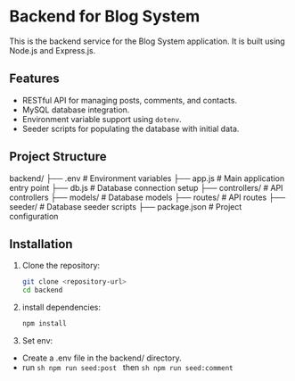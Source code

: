 # Backend for Blog System

This is the backend service for the Blog System application. It is built using Node.js and Express.js.

## Features

- RESTful API for managing posts, comments, and contacts.
- MySQL database integration.
- Environment variable support using `dotenv`.
- Seeder scripts for populating the database with initial data.

## Project Structure
backend/ ├── .env # Environment variables ├── app.js # Main application entry point ├── db.js # Database connection setup ├── controllers/ # API controllers ├── models/ # Database models ├── routes/ # API routes ├── seeder/ # Database seeder scripts ├── package.json # Project configuration


## Installation

1. Clone the repository:
   ```sh
   git clone <repository-url>
   cd backend
   ```
2. install dependencies:
   ```sh
   npm install
   ```
3. Set env:
  - Create a .env file in the backend/ directory.
  - run ```sh npm run seed:post ``` then ```sh npm run seed:comment ```